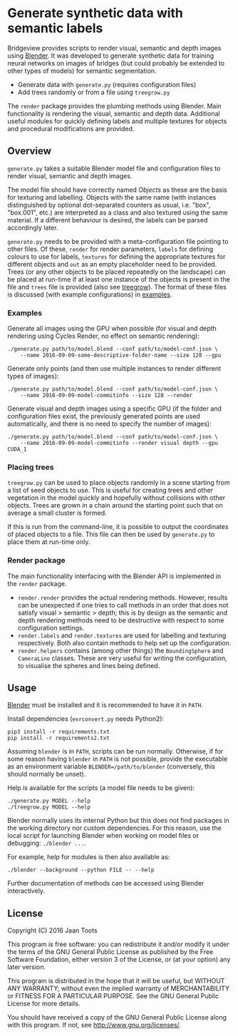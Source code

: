 # Generate synthetic data with semantic labels

Bridgeview provides scripts to render visual, semantic and depth
images using [Blender]. It was developed to generate synthetic data
for training neural networks on images of bridges (but could probably
be extended to other types of models) for semantic segmentation.

- Generate data with `generate.py` (requires configuration files)
- Add trees randomly or from a file using `treegrow.py`

The `render` package provides the plumbing methods using Blender. Main
functionality is rendering the visual, semantic and depth data.
Additional useful modules for quickly defining labels and multiple
textures for objects and procedural modifications are provided.

## Overview

`generate.py` takes a suitable Blender model file and configuration
files to render visual, semantic and depth images.

The model file should have correctly named *Objects* as these are the
basis for texturing and labelling. Objects with the same name (with
instances distinguished by optional dot-separated counters as usual,
i.e. "box", "box.001", etc.) are interpreted as a class and also
textured using the same material. If a different behaviour is desired,
the labels can be parsed accordingly later.

`generate.py` needs to be provided with a meta-configuration file
pointing to other files. Of these, `render` for render parameters,
`labels` for defining colours to use for labels, `textures` for
defining the appropriate textures for different objects and `out` as
an empty placeholder need to be provided. Trees (or any other objects
to be placed repeatedly on the landscape) can be placed at run-time if
at least one instance of the objects is present in the file and
`trees` file is provided (also see [treegrow](#placing-trees)). The
format of these files is discussed (with example configurations) in
[examples](examples/).

### Examples

Generate all images using the GPU when possible (for visual and depth
rendering using Cycles Render, no effect on semantic rendering):

```
./generate.py path/to/model.blend --conf path/to/model-conf.json \
    --name 2016-09-09-some-descriptive-folder-name --size 128 --gpu
```

Generate only points (and then use multiple instances to render
different types of images):

```
./generate.py path/to/model.blend --conf path/to/model-conf.json \
    --name 2016-09-09-model-commitinfo --size 128 --render
```

Generate visual and depth images using a specific GPU (if the folder
and configuration files exist, the previously generated points are
used automatically, and there is no need to specify the number of
images):

```
./generate.py path/to/model.blend --conf path/to/model-conf.json \
    --name 2016-09-09-model-commitinfo --render visual depth --gpu CUDA_1
```

### Placing trees

`treegrow.py` can be used to place objects randomly in a scene
starting from a list of seed objects to use. This is useful for
creating trees and other vegetation in the model quickly and hopefully
without collisions with other objects. Trees are grown in a chain
around the starting point such that on average a small cluster is
formed.

If this is run from the command-line, it is possible to output the
coordinates of placed objects to a file. This file can then be used by
`generate.py` to place them at run-time only.

### Render package

The main functionality interfacing with the Blender API is implemented
in the `render` package.

- `render.render` provides the actual rendering methods. However,
  results can be unexpected if one tries to call methods in an order
  that does not satisfy visual > semantic > depth; this is by design
  as the semantic and depth rendering methods need to be destructive
  with respect to some configuration settings.
- `render.labels` and `render.textures` are used for labelling and
  texturing respectively. Both also contain methods to help set up the
  configuration.
- `render.helpers` contains (among other things) the `BoundingSphere`
  and `CameraLine` classes. These are very useful for writing the
  configuration, to visualise the spheres and lines being defined.

## Usage

[Blender] must be installed and it is
recommended to have it in `PATH`.

Install dependencies (`exrconvert.py` needs Python2):

```
pip3 install -r requirements.txt
pip install -r requirements2.txt
```

Assuming `blender` is in `PATH`, scripts can be run
normally. Otherwise, if for some reason having `blender` in `PATH` is
not possible, provide the executable as an environment variable
`BLENDER=/path/to/blender` (conversely, this should normally be
unset).

Help is available for the scripts (a model file needs to be given):

```
./generate.py MODEL --help
./treegrow.py MODEL --help
```

Blender normally uses its internal Python but this does not find
packages in the working directory nor custom dependencies. For this
reason, use the local script for launching Blender when working on
model files or debugging: `./blender ...`.

For example, help for modules is then also available as:

```
./blender --background --python FILE -- --help
```

Further documentation of methods can be accessed using Blender
interactively.

## License

Copyright (C) 2016  Jaan Toots

This program is free software: you can redistribute it and/or modify
it under the terms of the GNU General Public License as published by
the Free Software Foundation, either version 3 of the License, or
(at your option) any later version.

This program is distributed in the hope that it will be useful,
but WITHOUT ANY WARRANTY; without even the implied warranty of
MERCHANTABILITY or FITNESS FOR A PARTICULAR PURPOSE.  See the
GNU General Public License for more details.

You should have received a copy of the GNU General Public License
along with this program.  If not, see <http://www.gnu.org/licenses/>.

[Blender]: https://www.blender.org/
